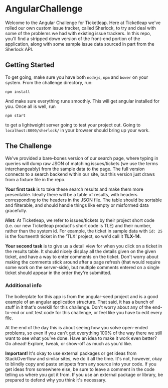 # AngularChallenge

Welcome to the Angular Challenge for Ticketleap.  Here at Ticketleap we've rolled our own custom issue tracker, called Sherlock, to try and deal with some of the problems we had with existing issue trackers.  In this repo, you'll find a stripped down version of the front-end portion of the application, along with some sample issue data sourced in part from the Sherlock API.  

## Getting Started
To get going, make sure you have both `nodejs`, `npm` and `bower` on your system.  From the challenge directory, run: 

```
npm install 
```
And make sure everything runs smoothly.  This will get angular installed for you.  Once all is well, run 

```
npm start 
```

to get a lightweight server going to test your project out.  Going to `localhost:8000/sherlock/` in your browser should bring up your work. 

## The Challenge
We've provided a bare-bones version of our search page, where typing in queries will dump raw JSON of matching issues/tickets (we use the terms interchangeably) from the sample data to the page.  The full version connects to a search backend within our site, but this version just draws from a fixture file in the repo.  

**Your first task** is to take these search results and make them more presentable.  Ideally there will be a table of results, with headers corresponding to the headers in the JSON file.  The table should be sortable and filterable, and should handle things like empty or misformed data gracefully.   

***Hint:*** At Ticketleap, we refer to issues/tickets by their project short code (i.e. our new Ticketleap product's short code is TLE) and their number, rather than the system id.  For example, the ticket in sample data with `id: 25` is the fourteenth ticket in the 'TLX' project, so we'd call it **TLX-14**.   


**Your second task** is to give us a detail view for when you click on a ticket in the results table.  It should nicely display all the details given on the given ticket, and have a way to enter comments on the ticket.  Don't worry about making the comments stick around after a page refresh (that would require some work on the server-side), but multiple comments entered on a single ticket should appear in the order they're submitted.


### Additional info
The boilerplate for this app is from the angular-seed project and is a good example of an angular application structure.  That said, it has a bunch of stuff in it that's overkill for this challenge.  Don't worry about any of the end-to-end or unit test code for this challenge, or feel like you have to edit every file. 

At the end of the day this is about seeing how you solve open-ended problems, so even if you can't get everything 100% of the way there we still want to see what you've done.  Have an idea to make it work even better? Go ahead!  Explore, tweak, or show-off as much as you'd like.  

**Important!** It's okay to use external packages or get ideas from StackOverflow and similar sites, we do it all the time.  It's not, however, okay to blindly copy and paste snippets from any source into your code.  If you get ideas from somewhere else, be sure to leave a comment in the code telling us where you got it from.  If you use an external package or library, be prepared to defend why you think it's necessary.  
